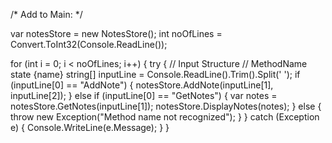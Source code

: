 /*	Add to Main:	*/

var notesStore = new NotesStore();
int noOfLines = Convert.ToInt32(Console.ReadLine());

for (int i = 0; i < noOfLines; i++)
{
    try
    {
        //  Input Structure
        //  MethodName state {name}
        string[] inputLine = Console.ReadLine().Trim().Split(' ');
        if (inputLine[0] == "AddNote")
        {
            notesStore.AddNote(inputLine[1], inputLine[2]);
        }
        else if (inputLine[0] == "GetNotes")
        {
            var notes = notesStore.GetNotes(inputLine[1]);
            notesStore.DisplayNotes(notes);
        }
        else
        {
            throw new Exception("Method name not recognized");
        }
    }
    catch (Exception e)
    {
        Console.WriteLine(e.Message);
    }
}